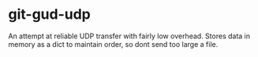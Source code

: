 # git-gud-udp
An attempt at reliable UDP transfer with fairly low overhead. Stores data in memory as a dict to maintain order, so dont send too large a file.
